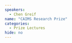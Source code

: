 ```yaml
---
speakers:
  - Chen Greif
name: "CAIMS Research Prize"
categories:
  - Prize Lectures
hide: no
---
```


